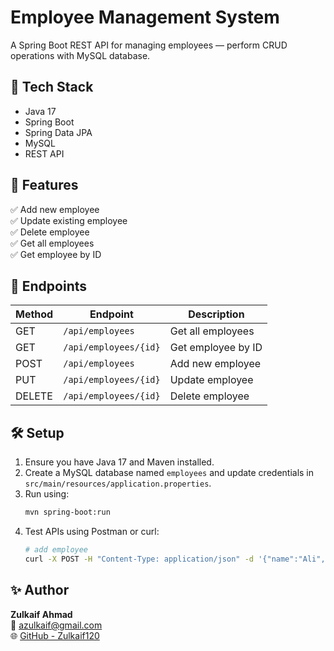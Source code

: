 # Employee Management System

A Spring Boot REST API for managing employees — perform CRUD operations with MySQL database.

## 🚀 Tech Stack
- Java 17
- Spring Boot
- Spring Data JPA
- MySQL
- REST API

## 📁 Features
✅ Add new employee  
✅ Update existing employee  
✅ Delete employee  
✅ Get all employees  
✅ Get employee by ID  

## 🧠 Endpoints
| Method | Endpoint | Description |
|--------|-----------|-------------|
| GET | `/api/employees` | Get all employees |
| GET | `/api/employees/{id}` | Get employee by ID |
| POST | `/api/employees` | Add new employee |
| PUT | `/api/employees/{id}` | Update employee |
| DELETE | `/api/employees/{id}` | Delete employee |

## 🛠️ Setup
1. Ensure you have Java 17 and Maven installed.
2. Create a MySQL database named `employees` and update credentials in `src/main/resources/application.properties`.
3. Run using:
   ```bash
   mvn spring-boot:run
   ```
4. Test APIs using Postman or curl:
   ```bash
   # add employee
   curl -X POST -H "Content-Type: application/json" -d '{"name":"Ali","dept":"IT","gender":"M","salary":25000,"age":28}' http://localhost:8080/api/employees
   ```

## ✨ Author
**Zulkaif Ahmad**  
📧 azulkaif@gmail.com  
🌐 [GitHub - Zulkaif120](https://github.com/Zulkaif120)
